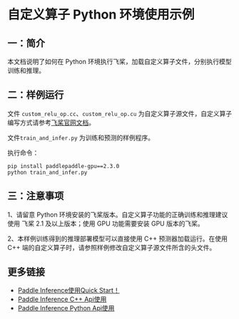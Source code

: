 # 自定义算子 Python 环境使用示例

## 一：简介
本文档说明了如何在 Python 环境执行飞桨，加载自定义算子文件，分别执行模型训练和推理。

## 二：样例运行

文件 `custom_relu_op.cc`、`custom_relu_op.cu` 为自定义算子源文件，自定义算子编写方式请参考[飞桨官网文档](https://www.paddlepaddle.org.cn/documentation/docs/zh/guides/07_new_op/new_custom_op.html)。

文件`train_and_infer.py` 为训练和预测的样例程序。  

执行命令：

```
pip install paddlepaddle-gpu==2.3.0
python train_and_infer.py
```

## 三：注意事项

1、请留意 Python 环境安装的飞桨版本。自定义算子功能的正确训练和推理建议使用 飞桨 2.1 及以上版本；使用 GPU 功能需要安装 GPU 版本的飞桨。

2、本样例训练得到的推理部署模型可以直接使用 C++ 预测器加载运行。在使用 C++ 端的自定义算子时，请参照样例修改自定义算子源文件所含的头文件。

## 更多链接
- [Paddle Inference使用Quick Start！](https://paddle-inference.readthedocs.io/en/latest/introduction/quick_start.html)
- [Paddle Inference C++ Api使用](https://paddle-inference.readthedocs.io/en/latest/api_reference/cxx_api_index.html)
- [Paddle Inference Python Api使用](https://paddle-inference.readthedocs.io/en/latest/api_reference/python_api_index.html)
